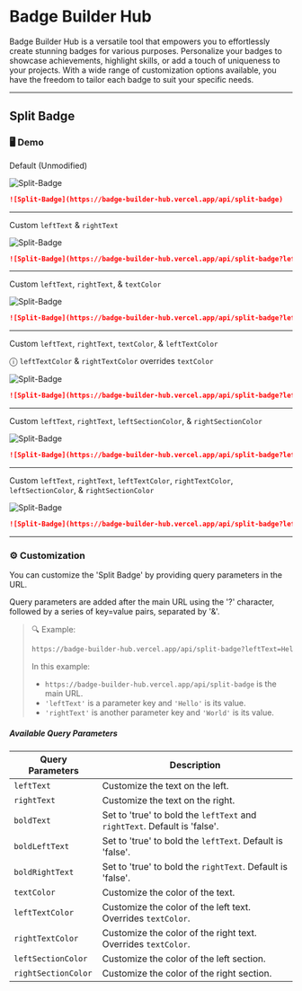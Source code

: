 # Badge Builder Hub
Badge Builder Hub is a versatile tool that empowers you to effortlessly create stunning badges for various purposes. Personalize your badges to showcase achievements, highlight skills, or add a touch of uniqueness to your projects. With a wide range of customization options available, you have the freedom to tailor each badge to suit your specific needs.

---

## Split Badge

### 🖥️ Demo

Default (Unmodified)

![Split-Badge](https://badge-builder-hub.vercel.app/api/split-badge)

```md
![Split-Badge](https://badge-builder-hub.vercel.app/api/split-badge)
```

---

Custom `leftText` & `rightText`

![Split-Badge](https://badge-builder-hub.vercel.app/api/split-badge?leftText=Hello&rightText=World)

```md
![Split-Badge](https://badge-builder-hub.vercel.app/api/split-badge?leftText=Hello&rightText=World)
```

---

Custom `leftText`, `rightText`, & `textColor`

![Split-Badge](https://badge-builder-hub.vercel.app/api/split-badge?leftText=Hello&rightText=World&textColor=000)

```md
![Split-Badge](https://badge-builder-hub.vercel.app/api/split-badge?leftText=Hello&rightText=World&textColor=000)
```

---

Custom `leftText`, `rightText`, `textColor`, & `leftTextColor`

&#9432; `leftTextColor` & `rightTextColor` overrides `textColor`

![Split-Badge](https://badge-builder-hub.vercel.app/api/split-badge?leftText=Hello&rightText=World&textColor=000&leftTextColor=f5f5f5)

```md
![Split-Badge](https://badge-builder-hub.vercel.app/api/split-badge?leftText=Hello&rightText=World&textColor=000&leftTextColor=f5f5f5)
```

---

Custom `leftText`, `rightText`, `leftSectionColor`, & `rightSectionColor`

![Split-Badge](https://badge-builder-hub.vercel.app/api/split-badge?leftText=Hello&rightText=World&leftSectionColor=333&rightSectionColor=6660e0)

```md
![Split-Badge](https://badge-builder-hub.vercel.app/api/split-badge?leftText=Hello&rightText=World&leftSectionColor=333&rightSectionColor=6660e0)
```

---

Custom `leftText`, `rightText`, `leftTextColor`, `rightTextColor`, `leftSectionColor`, & `rightSectionColor`

![Split-Badge](https://badge-builder-hub.vercel.app/api/split-badge?leftText=Hello&rightText=World&leftTextColor=3BA6E5&rightTextColor=333&leftSectionColor=333&rightSectionColor=3BA6E5)

```md
![Split-Badge](https://badge-builder-hub.vercel.app/api/split-badge?leftText=Hello&rightText=World&leftTextColor=3BA6E5&rightTextColor=333&leftSectionColor=333&rightSectionColor=3BA6E5)
```

---

### ⚙️ Customization

You can customize the 'Split Badge' by providing query parameters in the URL.

Query parameters are added after the main URL using the '?' character, followed by a series of key=value pairs, separated by '&'.

> 🔍 Example:
> ```md
> https://badge-builder-hub.vercel.app/api/split-badge?leftText=Hello&rightText=World
> ```
>
> In this example:
> - `https://badge-builder-hub.vercel.app/api/split-badge` is the main URL.
> - `'leftText'` is a parameter key and `'Hello'` is its value.
> - `'rightText'` is another parameter key and `'World'` is its value.

##### Available Query Parameters

| Query Parameters    | Description                                                   |
| ------------------- | ------------------------------------------------------------- |
| `leftText`          | Customize the text on the left.                               |
| `rightText`         | Customize the text on the right.                              |
| `boldText`          | Set to 'true' to bold the `leftText` and `rightText`. Default is 'false'. |
| `boldLeftText`      | Set to 'true' to bold the `leftText`. Default is 'false'.                 |
| `boldRightText`     | Set to 'true' to bold the `rightText`. Default is 'false'.                |
| `textColor`         | Customize the color of the text.                              |
| `leftTextColor `    | Customize the color of the left text. Overrides `textColor`.  |
| `rightTextColor `   | Customize the color of the right text. Overrides `textColor`. |
| `leftSectionColor`  | Customize the color of the left section.                      |
| `rightSectionColor` | Customize the color of the right section.                     |